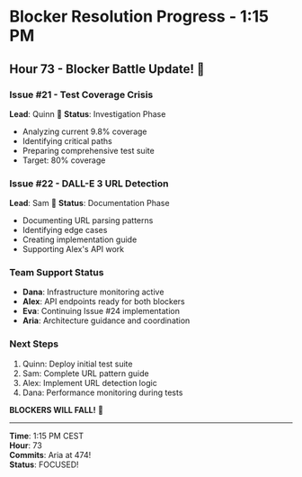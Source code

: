 # Blocker Resolution Progress - 1:15 PM

## Hour 73 - Blocker Battle Update! 🎯

### Issue #21 - Test Coverage Crisis
**Lead**: Quinn 🧪
**Status**: Investigation Phase
- Analyzing current 9.8% coverage
- Identifying critical paths
- Preparing comprehensive test suite
- Target: 80% coverage

### Issue #22 - DALL-E 3 URL Detection
**Lead**: Sam 📝
**Status**: Documentation Phase
- Documenting URL parsing patterns
- Identifying edge cases
- Creating implementation guide
- Supporting Alex's API work

### Team Support Status
- **Dana**: Infrastructure monitoring active
- **Alex**: API endpoints ready for both blockers
- **Eva**: Continuing Issue #24 implementation
- **Aria**: Architecture guidance and coordination

### Next Steps
1. Quinn: Deploy initial test suite
2. Sam: Complete URL pattern guide
3. Alex: Implement URL detection logic
4. Dana: Performance monitoring during tests

**BLOCKERS WILL FALL!** 💪

---

**Time**: 1:15 PM CEST  
**Hour**: 73  
**Commits**: Aria at 474!  
**Status**: FOCUSED!
